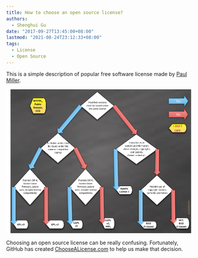 ```yaml
---
title: How to choose an open source license?
authors:
  - Shenghui Gu
date: "2017-09-27T13:45:00+08:00"
lastmod: "2021-08-24T23:12:33+08:00"
tags:
  - License
  - Open Source
---
```


This is a simple description of popular free software license made by [Paul Miller](http://paulmillr.com/).

<!-- more -->

![](open-source-licenses.png)

Choosing an open source license can be really confusing.
Fortunately, GitHub has created [ChooseALicense.com](https://choosealicense.com/) to help us make that decision.
